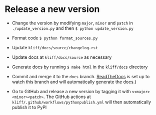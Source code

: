 # Release a new version

- Change the version by modifying `major`, `minor` and `patch` in `./update_version.py`
  and then `$ python update_version.py`

- Format code `$ python format_sources.py`

- Update `kliff/docs/source/changelog.rst`

- Update docs at `kliff/docs/source` as necessary

- Generate docs by running `$ make html` in the `kliff/docs` directory

- Commit and merge it to the `docs` branch. [ReadTheDocs](https://readthedocs.org)
  is set up to watch this branch and will automatically generate the docs.)

- Go to GitHub and release a new version by tagging it with `v<major><minor><patch>`.
  The GitHub actions at `kliff/.github/workflows/pythonpublish.yml` will then
  automatically publish it to PyPI
